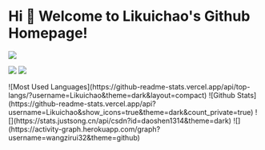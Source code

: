 # Hi 🎉 Welcome to Likuichao's Github Homepage!

<img src="https://readme-typing-svg.herokuapp.com/?lines=Welcome,%20visitor!;Hello%20Github%20World!&font=Roboto" />

<p>
<img src="https://img.shields.io/static/v1?label=Program&message=Java&color=blue"/>
<a href="https://blog.csdn.net/wangzirui32"><img src="https://img.shields.io/static/v1?label=Blog&message=CSDN&color=red"/></a>
</p>

<p>
![Most Used Languages](https://github-readme-stats.vercel.app/api/top-langs/?username=Likuichao&theme=dark&layout=compact)
![Github Stats](https://github-readme-stats.vercel.app/api?username=Likuichao&show_icons=true&theme=dark&count_private=true)
![](https://stats.justsong.cn/api/csdn?id=daoshen1314&theme=dark)
![](https://activity-graph.herokuapp.com/graph?username=wangzirui32&theme=github)
</p>
